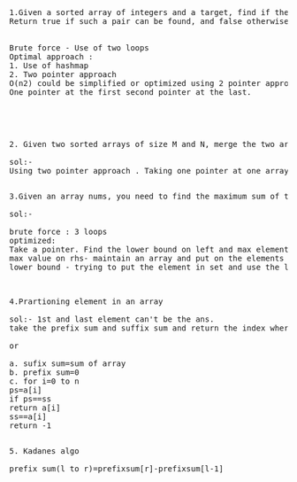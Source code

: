 <pre>
1.Given a sorted array of integers and a target, find if there’s a pair of elements that add up to the target. 
Return true if such a pair can be found, and false otherwise.


Brute force - Use of two loops
Optimal approach :
1. Use of hashmap
2. Two pointer approach
O(n2) could be simplified or optimized using 2 pointer approach to O(n) so we should always try it.
One pointer at the first second pointer at the last.



</pre>

<pre>

2. Given two sorted arrays of size M and N, merge the two arrays and return the final array, sorted.

sol:-
Using two pointer approach . Taking one pointer at one array second pointer on another and ding mergea sort on them .
</pre>

<pre>

3.Given an array nums, you need to find the maximum sum of triplet (nums[i] + nums[j] + nums[k]) such that 0 <= i < j < k and nums[i] < nums[j] < nums[k]. If no such triplet exists print 0.

sol:-

brute force : 3 loops
optimized:
Take a pointer. Find the lower bound on left and max element in right. 
max value on rhs- maintain an array and put on the elements larger 
lower bound - trying to put the element in set and use the lower bound

</pre>
<pre>

4.Prartioning element in an array

sol:- 1st and last element can't be the ans.
take the prefix sum and suffix sum and return the index where both the values are equal.

or

a. sufix sum=sum of array
b. prefix sum=0
c. for i=0 to n
ps=a[i]
if ps==ss
return a[i]
ss==a[i]
return -1

</pre>

<pre>
5. Kadanes algo 

prefix sum(l to r)=prefixsum[r]-prefixsum[l-1]


</pre>
